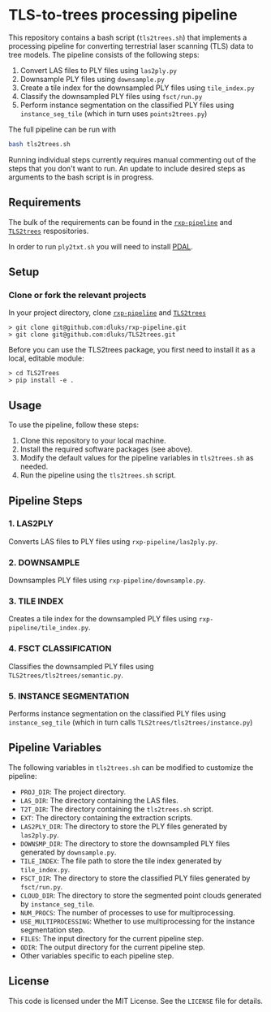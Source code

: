 # TLS-to-trees processing pipeline

This repository contains a bash script (`tls2trees.sh`) that implements a processing pipeline for converting terrestrial laser scanning (TLS) data to tree models. The pipeline consists of the following steps:

1. Convert LAS files to PLY files using `las2ply.py`
2. Downsample PLY files using `downsample.py`
3. Create a tile index for the downsampled PLY files using `tile_index.py`
4. Classify the downsampled PLY files using `fsct/run.py`
5. Perform instance segmentation on the classified PLY files using `instance_seg_tile` (which in turn uses `points2trees.py`)

The full pipeline can be run with
```bash
bash tls2trees.sh
```

Running individual steps currently requires manual commenting out of the steps that you don't want to run. An update to include desired steps as arguments to the bash script is in progress.

## Requirements

The bulk of the requirements can be found in the [`rxp-pipeline`](https://github.com/dluks/rxp-pipeline) and [`TLS2trees`](https://github.com/dluks/TLS2trees) respositories.

In order to run `ply2txt.sh` you will need to install [PDAL](https://pdal.io/en/latest/).

## Setup

### Clone or fork the relevant projects

In your project directory, clone [`rxp-pipeline`](https://github.com/dluks/rxp-pipeline) and [`TLS2trees`](https://github.com/dluks/TLS2trees)
```
> git clone git@github.com:dluks/rxp-pipeline.git
> git clone git@github.com:dluks/TLS2trees.git
```

Before you can use the TLS2trees package, you first need to install it as a local, editable module:

```
> cd TLS2Trees
> pip install -e .
```

## Usage

To use the pipeline, follow these steps:

1. Clone this repository to your local machine.
2. Install the required software packages (see above).
3. Modify the default values for the pipeline variables in `tls2trees.sh` as needed.
4. Run the pipeline using the `tls2trees.sh` script.

## Pipeline Steps

### 1. LAS2PLY

Converts LAS files to PLY files using `rxp-pipeline/las2ply.py`.

### 2. DOWNSAMPLE

Downsamples PLY files using `rxp-pipeline/downsample.py`.

### 3. TILE INDEX

Creates a tile index for the downsampled PLY files using `rxp-pipeline/tile_index.py`.

### 4. FSCT CLASSIFICATION

Classifies the downsampled PLY files using `TLS2trees/tls2trees/semantic.py`.

### 5. INSTANCE SEGMENTATION

Performs instance segmentation on the classified PLY files using `instance_seg_tile` (which in turn calls `TLS2trees/tls2trees/instance.py`)

## Pipeline Variables

The following variables in `tls2trees.sh` can be modified to customize the pipeline:

- `PROJ_DIR`: The project directory.
- `LAS_DIR`: The directory containing the LAS files.
- `T2T_DIR`: The directory containing the `tls2trees.sh` script.
- `EXT`: The directory containing the extraction scripts.
- `LAS2PLY_DIR`: The directory to store the PLY files generated by `las2ply.py`.
- `DOWNSMP_DIR`: The directory to store the downsampled PLY files generated by `downsample.py`.
- `TILE_INDEX`: The file path to store the tile index generated by `tile_index.py`.
- `FSCT_DIR`: The directory to store the classified PLY files generated by `fsct/run.py`.
- `CLOUD_DIR`: The directory to store the segmented point clouds generated by `instance_seg_tile`.
- `NUM_PROCS`: The number of processes to use for multiprocessing.
- `USE_MULTIPROCESSING`: Whether to use multiprocessing for the instance segmentation step.
- `FILES`: The input directory for the current pipeline step.
- `ODIR`: The output directory for the current pipeline step.
- Other variables specific to each pipeline step.

## License

This code is licensed under the MIT License. See the `LICENSE` file for details.